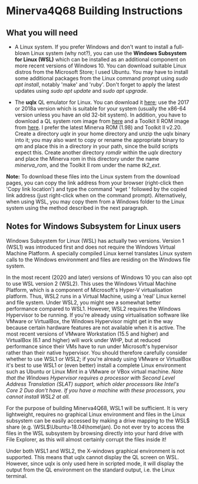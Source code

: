 Minerva4Q68 Building Instructions
=================================

What you will need
------------------

- A Linux system. If you prefer Windows and don't want to install a full-blown Linux system (why not?), you can use the **Windows Subsystem for Linux (WSL)** which can be installed as an additional component on more recent versions of Windows 10. You can download suitable Linux distros from the Microsoft Store; I used Ubuntu. You may have to install some additional packages from the Linux command prompt using *sudo apt install*, notably 'make' and 'ruby'. Don't forget to apply the latest updates using *sudo apt update* and *sudo apt upgrade*.

- The **uqlx** QL emulator for Linux. You can download it [here](http://www.dilwyn.me.uk/emu/index.html#uQLx_for_Linux_etc.); use the 2017 or 2018a version which is suitable for your system (usually the x86-64 version unless you have an old 32-bit system). In addition, you have to download a QL system rom image from [here](http://www.dilwyn.me.uk/qlrom/index.html) and a Toolkit II ROM image from [here](http://www.dilwyn.me.uk/pe/index.html#tk2). I prefer the latest Minerva ROM (1.98) and Toolkit II v2.20. Create a directory *uqlx* in your home directory and unzip the uqlx binary into it; you may also want to copy or rename the appropriate binary to *qm* and place this in a directory in your path, since the build scripts expect this. Create another directory *romdir* within the *uqlx* directory and place the Minerva rom in this directory under the name *minerva_rom*, and the Toolkit II rom under the name *tk2_ext*.

**Note:** To download these files into the Linux system from the download pages, you can copy the link address from your browser (right-click then 'Copy link location') and type the command 'wget ' followed by the copied link address (just right-click when on the command prompt). Alternatively, when using WSL, you may copy them from a Windows folder to the Linux system using the method described in the next paragraph.

Notes for Windows Subsystem for Linux users
-------------------------------------------

Windows Subsystem for Linux (WSL) has actually two versions. Version 1 (WSL1) was introduced first and does not require the Windows Virtual Machine Platform. A specially compiled Linux kernel translates Linux system calls to the Windows environment and files are residing on the Windows file system.

In the most recent (2020 and later) versions of Windows 10 you can also opt to use WSL version 2 (WSL2). This uses the Windows Virtual Machine Platform, which is a component of Microsoft's Hyper-V virtualisation platform. Thus, WSL2 runs in a Virtual Machine, using a 'real' Linux kernel and file system. Under WSL2, you might see a somewhat better performance compared to WSL1. However, WSL2 requires the Windows Hypervisor to be running. If you're already using virtualisation software like VMware or VirtualBox, the Windows Hypervisor might get in the way because certain hardware features are not available when it is active. The most recent versions of VMware Workstation (15.5 and higher) and VirtualBox (6.1 and higher) will work under WHP, but at reduced performance since their VMs have to run under Microsoft's hypervisor rather than their native hypervisor. You should therefore carefully consider whether to use WSL1 or WSL2; if you're already using VMware or VirtualBox it's best to use WSL1 or (even better) install a complete Linux environment such as Ubuntu or Linux Mint in a VMware or VBox virtual machine. *Note that the Windows Hypervisor requires a processor with Second Level Address Translation (SLAT) support, which older processors like Intel's Core 2 Duo don't have. If you have a machine with these processors, you cannot install WSL2 at all.*

For the purpose of building Minerva4Q68, WSL1 will be sufficient. It is very lightweight, requires no graphical Linux environment and files in the Linux subsystem can be easily accessed by making a drive mapping to the WSL$ share (e.g. \\WSL$\Ubuntu-18.04\home\jan). Do not ever try to access the files in the WSL subsystem by browsing directly into your hard drive with File Explorer, as this will almost certainly corrupt the files inside it!

Under both WSL1 and WSL2, the X-windows graphical environment is not supported. This means that uqlx cannot display the QL screen on WSL. However, since uqlx is only used here in scripted mode, it will display the output from the QL environment on the standard output, i.e. the Linux terminal.
